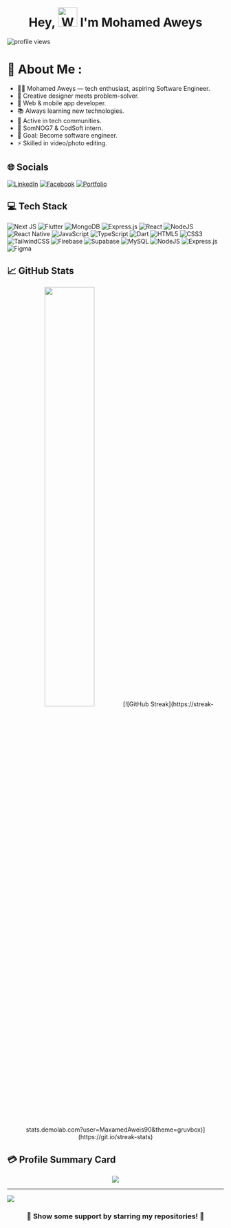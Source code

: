 <h1 align="center"> Hey, <img src="https://raw.githubusercontent.com/nixin72/nixin72/master/wave.gif" 
         alt="Waving hand animated gif"
         height="45"
         width="45" /> I'm Mohamed Aweys</h1>

<p align="left"> <img src="https://komarev.com/ghpvc/?username=MaxamedAweis90&label=Profile%20Views&color=0e75b6&style=for-the-badge" alt="profile views" /> </p>

# 🚀 About Me :
- 👨‍💻 Mohamed Aweys — tech enthusiast, aspiring Software Engineer.
- 🎨 Creative designer meets problem-solver.
- 🚀 Web & mobile app developer.
- 📚 Always learning new technologies.
- 🤝 Active in tech communities.
- 💼 SomNOG7 & CodSoft intern.
- 🎯 Goal: Become software engineer.
- ⚡ Skilled in video/photo editing.


## 🌐 Socials
[![LinkedIn](https://img.shields.io/badge/LinkedIn-0077B5?style=for-the-badge&logo=linkedin&logoColor=white)](https://linkedin.com/in/eng-aweis)
[![Facebook](https://img.shields.io/badge/Facebook-1877F2?style=for-the-badge&logo=facebook&logoColor=white)](https://facebook.com/profile.php?id=100085711642955)
[![Portfolio](https://img.shields.io/badge/Portfolio-000000?style=for-the-badge&logo=vercel&logoColor=white)](https://engaweis.netlify.app/)

## 💻 Tech Stack
![Next JS](https://img.shields.io/badge/next.js-black?style=for-the-badge&logo=next.js&logoColor=white)
![Flutter](https://img.shields.io/badge/Flutter-%2302569B.svg?style=for-the-badge&logo=Flutter&logoColor=white)
![MongoDB](https://img.shields.io/badge/MongoDB-%234ea94b.svg?style=for-the-badge&logo=mongodb&logoColor=white)
![Express.js](https://img.shields.io/badge/express.js-%23404d59.svg?style=for-the-badge&logo=express&logoColor=%2361DAFB)
![React](https://img.shields.io/badge/react-%2320232a.svg?style=for-the-badge&logo=react&logoColor=%2361DAFB)
![NodeJS](https://img.shields.io/badge/node.js-6DA55F?style=for-the-badge&logo=node.js&logoColor=white)
![React Native](https://img.shields.io/badge/react_native-%2320232a.svg?style=for-the-badge&logo=react&logoColor=%2361DAFB) 
![JavaScript](https://img.shields.io/badge/javascript-%23323330.svg?style=for-the-badge&logo=javascript&logoColor=%23F7DF1E) 
![TypeScript](https://img.shields.io/badge/typescript-%23007ACC.svg?style=for-the-badge&logo=typescript&logoColor=white)
![Dart](https://img.shields.io/badge/dart-%230175C2.svg?style=for-the-badge&logo=dart&logoColor=white)
![HTML5](https://img.shields.io/badge/html5-%23E34F26.svg?style=for-the-badge&logo=html5&logoColor=white)
![CSS3](https://img.shields.io/badge/css3-%231572B6.svg?style=for-the-badge&logo=css3&logoColor=white)
![TailwindCSS](https://img.shields.io/badge/tailwindcss-%2338B2AC.svg?style=for-the-badge&logo=tailwind-css&logoColor=white) 
![Firebase](https://img.shields.io/badge/firebase-%23039BE5.svg?style=for-the-badge&logo=firebase) 
![Supabase](https://img.shields.io/badge/Supabase-3FCF8E?style=for-the-badge&logo=supabase&logoColor=white) 
![MySQL](https://img.shields.io/badge/mysql-%2300f.svg?style=for-the-badge&logo=mysql&logoColor=white) 
![NodeJS](https://img.shields.io/badge/node.js-6DA55F?style=for-the-badge&logo=node.js&logoColor=white)
![Express.js](https://img.shields.io/badge/express.js-%23404d59.svg?style=for-the-badge&logo=express&logoColor=%2361DAFB)
![Figma](https://img.shields.io/badge/figma-%23F24E1E.svg?style=for-the-badge&logo=figma&logoColor=white)


## 📈 GitHub Stats
<p align="center">
<img width="48%" height="50%" src="https://github-readme-stats.vercel.app/api?username=MaxamedAweis90&show_icons=true&theme=gruvbox" />
[![GitHub Streak](https://streak-stats.demolab.com?user=MaxamedAweis90&theme=gruvbox)](https://git.io/streak-stats)

</p>

## 💳 Profile Summary Card
<p align="center">
  <img src="https://github-profile-summary-cards.vercel.app/api/cards/profile-details?username=MaxamedAweis90&theme=gruvbox"/>
</p>

---
[![](https://visitcount.itsvg.in/api?id=MaxamedAweis90&icon=0&color=1)](https://visitcount.itsvg.in)

<div align="center">

### 🌟 Show some support by starring my repositories! 🌟

</div>
